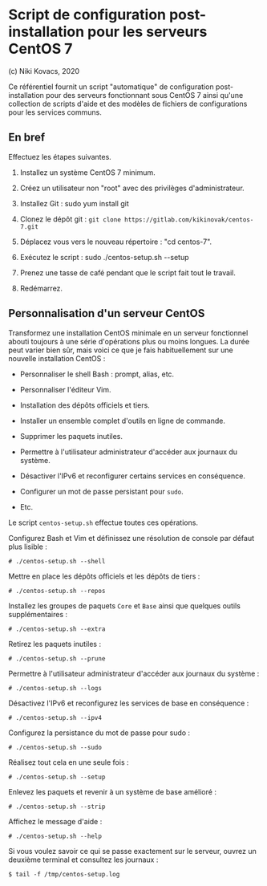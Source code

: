 # Script de configuration post-installation pour les serveurs CentOS 7 

(c) Niki Kovacs, 2020

Ce référentiel fournit un script "automatique" de configuration post-installation pour des serveurs fonctionnant sous CentOS 7 ainsi qu'une collection de scripts d'aide et des modèles de fichiers de configurations pour les services communs.

## En bref

Effectuez les étapes suivantes.

  1. Installez un système CentOS 7 minimum.

  2. Créez un utilisateur non "root" avec des privilèges d'administrateur.

  3. Installez Git : sudo yum install git

  4. Clonez le dépôt git : `git clone https://gitlab.com/kikinovak/centos-7.git`

  5. Déplacez vous vers le nouveau répertoire : "cd centos-7".

  6. Exécutez le script : sudo ./centos-setup.sh --setup

  7. Prenez une tasse de café pendant que le script fait tout le travail.

  8. Redémarrez.

## Personnalisation d'un serveur CentOS

Transformez une installation CentOS minimale en un serveur fonctionnel abouti toujours à une série d'opérations plus ou moins longues. La durée peut varier bien sûr, mais voici ce que je fais habituellement sur une nouvelle installation CentOS :

  * Personnaliser le shell Bash : prompt, alias, etc.

  * Personnaliser l'éditeur Vim.

  * Installation des dépôts officiels et tiers.

  * Installer un ensemble complet d'outils en ligne de commande.

  * Supprimer les paquets inutiles.

  * Permettre à l'utilisateur administrateur d'accéder aux journaux du système.

  * Désactiver l'IPv6 et reconfigurer certains services en conséquence.
  
  * Configurer un mot de passe persistant pour `sudo`.

  * Etc.

Le script `centos-setup.sh` effectue toutes ces opérations.

Configurez Bash et Vim et définissez une résolution de console par défaut plus lisible :

```
# ./centos-setup.sh --shell
```

Mettre en place les dépôts officiels et les dépôts de tiers :

```
# ./centos-setup.sh --repos
```

Installez les groupes de paquets `Core` et `Base` ainsi que quelques outils supplémentaires :

```
# ./centos-setup.sh --extra
```

Retirez les paquets inutiles :

```
# ./centos-setup.sh --prune
```

Permettre à l'utilisateur administrateur d'accéder aux journaux du système :

```
# ./centos-setup.sh --logs
```

Désactivez l'IPv6 et reconfigurez les services de base en conséquence :

```
# ./centos-setup.sh --ipv4
```

Configurez la persistance du mot de passe pour sudo :

```
# ./centos-setup.sh --sudo
```

Réalisez tout cela en une seule fois :

```
# ./centos-setup.sh --setup
```

Enlevez les paquets et revenir à un système de base amélioré :

```
# ./centos-setup.sh --strip
```

Affichez le message d'aide :

```
# ./centos-setup.sh --help
```

Si vous voulez savoir ce qui se passe exactement sur le serveur, ouvrez un deuxième terminal et consultez les journaux :

```
$ tail -f /tmp/centos-setup.log
```

